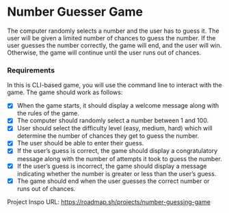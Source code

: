 # Number Guesser Game
The computer randomly selects a number and the user has to guess it. The user will be given a limited number of chances to guess the number. If the user guesses the number correctly, the game will end, and the user will win. Otherwise, the game will continue until the user runs out of chances.

### Requirements
In this is CLI-based game, you will use the command line to interact with the game. The game should work as follows:

- [X] When the game starts, it should display a welcome message along with the rules of the game.
- [X] The computer should randomly select a number between 1 and 100.
- [X] User should select the difficulty level (easy, medium, hard) which will determine the number of chances they get to guess the number.
- [X] The user should be able to enter their guess.
- [X] If the user’s guess is correct, the game should display a congratulatory message along with the number of attempts it took to guess the number.
- [X] If the user’s guess is incorrect, the game should display a message indicating whether the number is greater or less than the user’s guess.
- [X] The game should end when the user guesses the correct number or runs out of chances.

Project Inspo URL: https://roadmap.sh/projects/number-guessing-game